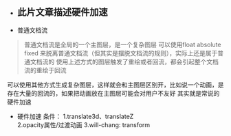 * ## 此片文章描述硬件加速

* 普通文档流

> 普通文档流是全局的一个主图层，是一个复杂图层
  可以使用float absolute fixed 来脱离普通文档流（但其实是摆脱文档流的规则），实际上还是属于普通文档流的
  使用上述方式的图层触发了重绘或者回流，都会引起整个文档流的重绘于回流

  可以使用其他方式生成复杂图层，这样就会和主图层区别开，比如说一个动画，是存在大量的回流的，如果把动画放在主图层可能会对用户不友好
  其实就是常说的硬件加速

* 硬件加速
    条件：
      1.translate3d、translateZ  
      2.opacity属性/过渡动画
      3.will-chang: transform